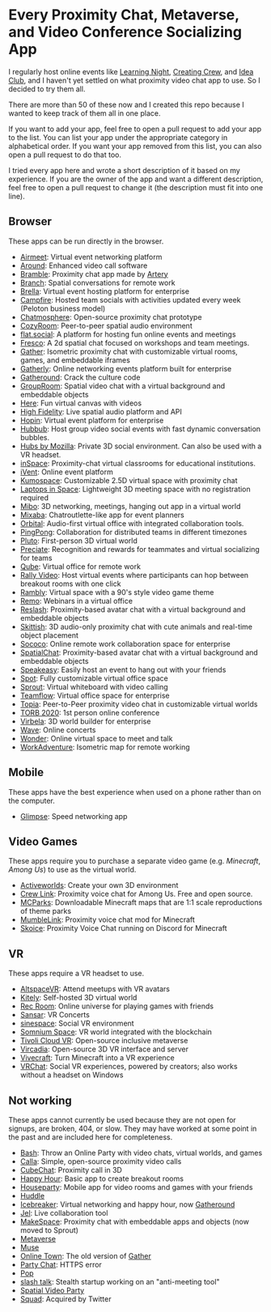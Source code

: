 # Every Proximity Chat, Metaverse, and Video Conference Socializing App

I regularly host online events like [Learning Night](https://billmei.net/blog/learning-night), [Creating Crew](https://billmei.net/blog/creating-crew), and [Idea Club](https://billmei.net/blog/idea-club), and I haven't yet settled on what proximity video chat app to use. So I decided to try them all.

There are more than 50 of these now and I created this repo because I wanted to keep track of them all in one place.

If you want to add your app, feel free to open a pull request to add your app to the list. You can list your app under the appropriate category in alphabetical order. If you want your app removed from this list, you can also open a pull request to do that too.

I tried every app here and wrote a short description of it based on my experience. If you are the owner of the app and want a different description, feel free to open a pull request to change it (the description must fit into one line).

## Browser

These apps can be run directly in the browser.

- [Airmeet](https://airmeet.com): Virtual event networking platform
- [Around](https://www.around.co/): Enhanced video call software
- [Bramble](https://www.bramble.live/): Proximity chat app made by [Artery](https://artery.is/)
- [Branch](https://branch.gg): Spatial conversations for remote work
- [Brella](https://www.brella.io/): Virtual event hosting platform for enterprise
- [Campfire](https://campfire.to/): Hosted team socials with activities updated every week (Peloton business model)
- [Chatmosphere](https://chatmosphere.cc/): Open-source proximity chat prototype
- [CozyRoom](https://cozyroom.xyz): Peer-to-peer spatial audio environment
- [flat.social](https://flat.social): A platform for hosting fun online events and meetings
- [Fresco](https://www.fres.co): A 2d spatial chat focused on workshops and team meetings. 
- [Gather](https://gather.town): Isometric proximity chat with customizable virtual rooms, games, and embeddable iframes
- [Gatherly](https://gatherly.io): Online networking events platform built for enterprise
- [Gatheround](https://gatheround.com/): Crack the culture code
- [GroupRoom](https://grouproom.io): Spatial video chat with a virtual background and embeddable objects
- [Here](https://here.fm): Fun virtual canvas with videos
- [High Fidelity](https://highfidelity.com): Live spatial audio platform and API
- [Hopin](https://hopin.to): Virtual event platform for enterprise
- [Hubbub](https://hubbub.live/): Host group video social events with fast dynamic conversation bubbles.
- [Hubs by Mozilla](https://hubs.mozilla.com/): Private 3D social environment. Can also be used with a VR headset.
- [inSpace](https://inspace.chat/): Proximity-chat virtual classrooms for educational institutions.
- [iVent](https://ivent-uk.com): Online event platform
- [Kumospace](https://www.kumospace.com/): Customizable 2.5D virtual space with proximity chat
- [Laptops in Space](https://app.laptopsinspace.de): Lightweight 3D meeting space with no registration required
- [Mibo](https://getmibo.com/): 3D networking, meetings, hanging out app in a virtual world
- [Mixaba](https://mixaba.com): Chatroutlette-like app for event planners
- [Orbital](https://orbital.chat): Audio-first virtual office with integrated collaboration tools.
- [PingPong](https://www.getpingpong.com/): Collaboration for distributed teams in different timezones
- [Pluto](https://pluto.video/): First-person 3D virtual world
- [Preciate](https://preciate.com/): Recognition and rewards for teammates and virtual socializing for teams
- [Qube](https://qube.work): Virtual office for remote work
- [Rally Video](https://www.rally.video): Host virtual events where participants can hop between breakout rooms with one click
- [Rambly](https://rambly.app): Virtual space with a 90's style video game theme
- [Remo](https://remo.co): Webinars in a virtual office
- [Reslash](https://reslash.co): Proximity-based avatar chat with a virtual background and embeddable objects
- [Skittish](https://skittish.com/): 3D audio-only proximity chat with cute animals and real-time object placement
- [Sococo](https://sococo.com): Online remote work collaboration space for enterprise
- [SpatialChat](https://spatial.chat): Proximity-based avatar chat with a virtual background and embeddable objects
- [Speakeasy](https://speakeasy.co/): Easily host an event to hang out with your friends
- [Spot](https://www.spot.xyz): Fully customizable virtual office space
- [Sprout](https://sprout.place/): Virtual whiteboard with video calling
- [Teamflow](https://teamflowhq.com): Virtual office space for enterprise
- [Topia](https://topia.io): Peer-to-Peer proximity video chat in customizable virtual worlds
- [TORB 2020](https://yorb.itp.io): 1st person online conference
- [Virbela](https://www.virbela.com/): 3D world builder for enterprise
- [Wave](https://wavexr.com): Online concerts
- [Wonder](https://wonder.me): Online virtual space to meet and talk
- [WorkAdventure](https://workadventu.re): Isometric map for remote working

## Mobile

These apps have the best experience when used on a phone rather than on the computer.

- [Glimpse](https://joinglimpse.com): Speed networking app

## Video Games

These apps require you to purchase a separate video game (e.g. _Minecraft_, _Among Us_) to use as the virtual world.

- [Activeworlds](https://www.activeworlds.com/): Create your own 3D environment
- [Crew Link](https://github.com/ottomated/CrewLink): Proximity voice chat for Among Us. Free and open source.
- [MCParks](https://mcparks.us): Downloadable Minecraft maps that are 1:1 scale reproductions of theme parks 
- [MumbleLink](https://www.curseforge.com/minecraft/mc-mods/mumblelink): Proximity voice chat mod for Minecraft
- [Skoice](https://www.spigotmc.org/resources/skoice-proximity-voice-chat.82861/): Proximity Voice Chat running on Discord for Minecraft

## VR

These apps require a VR headset to use.

- [AltspaceVR](https://altvr.com): Attend meetups with VR avatars
- [Kitely](https://kitely.com): Self-hosted 3D virtual world
- [Rec Room](https://recroom.com): Online universe for playing games with friends
- [Sansar](https://sansar.com): VR Concerts
- [sinespace](https://sine.space/vr): Social VR environment
- [Somnium Space](https://somniumspace.com): VR world integrated with the blockchain
- [Tivoli Cloud VR](https://tivolicloud.com/): Open-source inclusive metaverse
- [Vircadia](https://vircadia.com): Open-source 3D VR interface and server
- [Vivecraft](http://www.vivecraft.org/): Turn Minecraft into a VR experience
- [VRChat](https://vrchat.com/): Social VR experiences, powered by creators; also works without a headset on Windows

## Not working

These apps cannot currently be used because they are not open for signups, are broken, 404, or slow. They may have worked at some point in the past and are included here for completeness.

- [Bash](https://throwabash.com/): Throw an Online Party with video chats, virtual worlds, and games
- [Calla](https://calla.chat): Simple, open-source proximity video calls
- [CubeChat](https://cubechat.io): Proximity call in 3D
- [Happy Hour](https://happyhour.ianwdavis.com): Basic app to create breakout rooms
- [Houseparty](https://houseparty.com/): Mobile app for video rooms and games with your friends
- [Huddle](https://meet.huddlehq.io/)
- [Icebreaker](https://icebreaker.video): Virtual networking and happy hour, now [Gatheround](https://gatheround.com/)
- [Jel](https://jel.app): Live collaboration tool
- [MakeSpace](https://makespace.fun): Proximity chat with embeddable apps and objects (now moved to Sprout)
- [Metaverse](https://metaversehq.com)
- [Muse](https://muze.nyc)
- [Online Town](https://theonline.town): The old version of [Gather](https://gather.town/)
- [Party Chat](https://party.vipshek.com/): HTTPS error
- [Pop](https://pop.com)
- [slash talk](https://slashtalk.com): Stealth startup working on an "anti-meeting tool"
- [Spatial Video Party](https://party.mookerj.ee/)
- [Squad](https://squadapp.io): Acquired by Twitter
